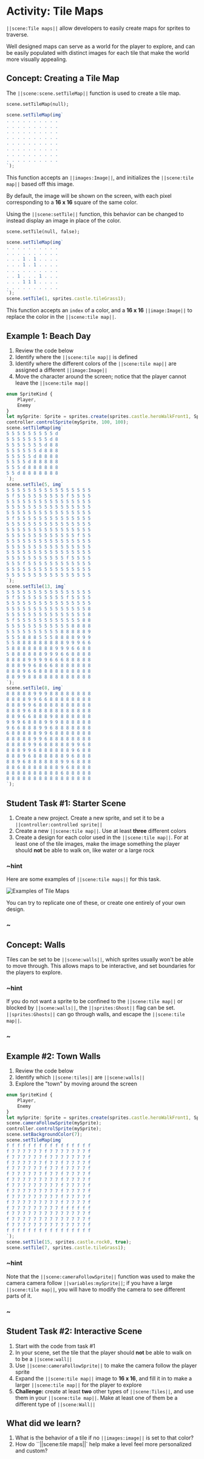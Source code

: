 # Activity: Tile Maps

``||scene:Tile maps||`` allow developers to easily create maps for sprites to traverse.

Well designed maps can serve as a world for the player to explore, and can be easily populated with distinct images for each tile that make the world more visually appealing.

## Concept: Creating a Tile Map

The ``||scene:scene.setTileMap||`` function is used to create a tile map.

```sig
scene.setTileMap(null);
```

```typescript
scene.setTileMap(img`
. . . . . . . . . . 
. . . . . . . . . . 
. . . . . . . . . . 
. . . . . . . . . . 
. . . . . . . . . . 
. . . . . . . . . . 
. . . . . . . . . . 
. . . . . . . . . . 
`);
```

This function accepts an ``||images:Image||``, and initializes the ``||scene:tile map||`` based off this image.

By default, the image will be shown on the screen, with each pixel corresponding to a **16 x 16** square of the same color.

Using the ``||scene:setTile||`` function, this behavior can be changed to instead display an image in place of the color.

```sig
scene.setTile(null, false);
```

```typescript
scene.setTileMap(img`
. . . . . . . . . . 
. . . . . . . . . . 
. . . 1 . 1 . . . . 
. . . 1 . 1 . . . . 
. . . . . . . . . . 
. . 1 . . . 1 . . . 
. . . 1 1 1 . . . . 
. . . . . . . . . . 
`);
scene.setTile(1, sprites.castle.tileGrass1);
```

This function accepts an ``index`` of a color, and a **16 x 16** ``||image:Image||`` to replace the color in the ``||scene:tile map||``.

## Example 1: Beach Day

1. Review the code below
2. Identify where the ``||scene:tile map||`` is defined
3. Identify where the different colors of the ``||scene:tile map||`` are assigned a different ``||image:Image||``
4. Move the character around the screen; notice that the player cannot leave the ``||scene:tile map||``

```typescript
enum SpriteKind {
    Player,
    Enemy
}
let mySprite: Sprite = sprites.create(sprites.castle.heroWalkFront1, SpriteKind.Player);
controller.controlSprite(mySprite, 100, 100);
scene.setTileMap(img`
5 5 5 5 5 5 5 5 5 d 
5 5 5 5 5 5 5 5 d 8 
5 5 5 5 5 5 5 d 8 8 
5 5 5 5 5 5 d 8 8 8 
5 5 5 5 5 d 8 8 8 8 
5 5 5 5 d 8 8 8 8 8 
5 5 5 d 8 8 8 8 8 8 
5 5 d 8 8 8 8 8 8 8 
`);
scene.setTile(5, img`
5 5 5 5 5 5 5 5 5 5 5 5 5 5 5 5 
5 f 5 5 5 5 5 5 5 5 5 f 5 5 5 5 
5 5 5 5 5 5 5 5 5 5 5 5 5 5 5 5 
5 5 5 5 5 5 5 5 5 5 5 5 5 5 5 5 
5 5 5 5 5 5 5 5 5 5 5 5 5 5 5 5 
5 f 5 5 5 5 5 5 5 5 5 5 5 5 5 5 
5 5 5 5 5 5 5 5 5 5 5 5 5 5 5 5 
5 5 5 5 5 5 5 5 5 5 5 5 5 5 5 5 
5 5 5 5 5 5 5 5 5 5 5 5 5 f 5 5 
5 5 5 5 5 5 5 5 5 5 5 5 5 5 5 5 
5 5 5 5 5 5 5 5 5 5 5 5 5 5 5 5 
5 5 5 5 5 5 5 5 5 5 5 5 5 5 5 5 
5 5 5 5 5 5 5 5 5 5 5 f 5 5 5 5 
5 5 5 f 5 5 5 5 5 5 5 5 5 5 5 5 
5 5 5 5 5 5 5 5 5 5 5 5 5 5 5 5 
5 5 5 5 5 5 5 5 5 5 5 5 5 5 5 5 
`);
scene.setTile(13, img`
5 5 5 5 5 5 5 5 5 5 5 5 5 5 5 5 
5 f 5 5 5 5 5 5 5 5 5 f 5 5 5 5 
5 5 5 5 5 5 5 5 5 5 5 5 5 5 5 5 
5 5 5 5 5 5 5 5 5 5 5 5 5 5 5 8 
5 5 5 5 5 5 5 5 5 5 5 5 5 5 5 8 
5 f 5 5 5 5 5 5 5 5 5 5 5 5 8 8 
5 5 5 5 5 5 5 5 5 5 5 5 8 8 8 8 
5 5 5 5 5 5 5 5 5 5 8 8 8 8 8 9 
5 5 5 8 8 8 5 5 5 8 8 8 8 9 9 9 
5 5 8 8 8 8 8 8 8 8 8 9 9 9 6 6 
5 8 8 8 8 8 8 8 8 9 9 9 6 6 8 8 
5 8 8 8 8 8 8 9 9 9 6 6 8 8 8 8 
8 8 8 8 9 9 9 9 6 6 6 8 8 8 8 8 
8 8 8 9 9 6 8 6 6 8 8 8 8 8 8 8 
8 8 8 9 6 6 8 8 8 8 8 8 8 8 8 8 
8 8 9 9 8 8 8 8 8 8 8 8 8 8 8 8 
`);
scene.setTile(8, img`
8 8 8 8 8 9 9 9 8 8 8 8 8 8 8 8 
8 8 8 8 9 9 6 6 8 8 8 8 8 8 8 8 
8 8 8 9 9 6 8 8 8 8 8 8 8 8 8 8 
8 8 8 9 6 8 8 8 8 8 8 8 8 8 8 8 
8 8 9 6 6 8 8 8 9 8 8 8 8 8 8 8 
9 9 9 6 8 8 8 9 9 9 8 8 8 8 8 8 
9 6 6 8 8 8 9 9 6 8 8 8 8 8 8 8 
6 8 8 8 8 8 9 9 6 8 8 8 8 8 8 8 
8 8 8 8 8 9 9 6 8 8 8 8 8 8 8 8 
8 8 8 8 9 9 6 8 8 8 8 8 9 9 6 8 
8 8 8 9 9 6 8 8 8 8 8 8 9 6 8 8 
8 8 8 9 6 8 8 8 8 8 8 9 6 8 8 8 
8 8 9 6 8 8 8 8 8 8 9 9 6 8 8 8 
8 8 6 8 8 8 8 8 8 8 9 6 8 8 8 8 
8 8 8 8 8 8 8 8 8 8 6 8 8 8 8 8 
8 8 8 8 8 8 8 8 8 8 8 8 8 8 8 8 
`);
```

## Student Task #1: Starter Scene

1. Create a new project. Create a new sprite, and set it to be a ``||controller:controlled sprite||``
2. Create a new ``||scene:tile map||``. Use at least **three** different colors
3. Create a design for each color used in the ``||scene:tile map||``. For at least one of the tile images, make the image something the player should **not** be able to walk on, like water or a large rock

### ~hint

Here are some examples of ``||scene:tile maps||`` for this task.

![Examples of Tile Maps](/static/courses/csintro3/arrays/tile-maps/example-tile-maps.png)

You can try to replicate one of these, or create one entirely of your own design.

### ~

## Concept: Walls

Tiles can be set to be ``||scene:walls||``, which sprites usually won't be able to move through. This allows maps to be interactive, and set boundaries for the players to explore.

### ~hint

If you do not want a sprite to be confined to the ``||scene:tile map||`` or blocked by ``||scene:walls||``, the ``||sprites:Ghost||`` flag can be set. ``||sprites:Ghosts||`` can go through walls, and escape the ``||scene:tile map||``.

### ~

## Example #2: Town Walls

1. Review the code below
2. Identify which ``||scene:tiles||`` are ``||scene:walls||``
3. Explore the "town" by moving around the screen

```typescript
enum SpriteKind {
    Player,
    Enemy
}
let mySprite: Sprite = sprites.create(sprites.castle.heroWalkFront1, SpriteKind.Player);
scene.cameraFollowSprite(mySprite);
controller.controlSprite(mySprite);
scene.setBackgroundColor(7);
scene.setTileMap(img`
f f f f f f f f f f f f f f f f 
f 7 7 7 7 7 7 f 7 7 7 7 7 7 7 f 
f 7 7 7 7 7 7 f 7 7 7 7 7 7 7 f 
f 7 7 7 7 7 7 f 7 7 f 7 7 7 7 f 
f 7 7 7 7 7 7 f 7 7 f 7 7 7 7 f 
f 7 7 7 7 7 7 f 7 7 f 7 7 7 7 f 
f 7 7 7 7 7 7 7 7 7 f 7 7 7 7 f 
f 7 7 7 7 7 7 7 7 7 f 7 7 7 7 f 
f 7 7 7 7 7 7 7 7 7 f 7 7 7 7 f 
f 7 7 7 7 7 7 7 7 7 f 7 7 7 7 f 
f 7 7 7 7 7 7 7 7 7 f 7 7 7 7 f 
f 7 7 7 7 7 7 7 7 7 f f f f f f 
f 7 7 7 7 7 7 7 7 7 7 7 7 7 7 f 
f 7 7 7 7 7 7 7 7 7 7 7 7 7 7 f 
f 7 7 7 7 7 7 7 7 7 7 7 7 7 7 f 
f f f f f f f f f f f f f f f f 
`);
scene.setTile(15, sprites.castle.rock0, true);
scene.setTile(7, sprites.castle.tileGrass1);
```

### ~hint

Note that the ``||scene:cameraFollowSprite||`` function was used to make the camera camera follow ``||variables:mySprite||``; if you have a large ``||scene:tile map||``, you will have to modify the camera to see different parts of it.

### ~

## Student Task #2: Interactive Scene

1. Start with the code from task #1
2. In your scene, set the tile that the player should **not** be able to walk on to be a ``||scene:wall||``
3. Use ``||scene:cameraFollowSprite||`` to make the camera follow the player sprite
4. Expand the ``||scene:tile map||`` image to **16 x 16**, and fill it in to make a larger ``||scene:tile map||`` for the player to explore
5. **Challenge:** create at least **two** other types of ``||scene:Tiles||``, and use them in your ``||scene:tile map||``. Make at least one of them be a different type of ``||scene:Wall||``

## What did we learn?

1. What is the behavior of a tile if no ``||images:image||`` is set to that color?
2. How do ``||scene:tile maps||` help make a level feel more personalized and custom?